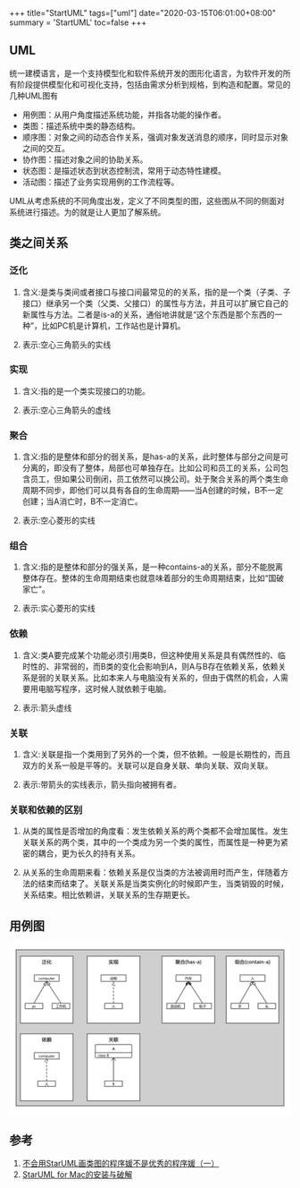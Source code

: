 +++
title="StartUML"
tags=["uml"]
date="2020-03-15T06:01:00+08:00"
summary = 'StartUML'
toc=false
+++

UML
---

统一建模语言，是一个支持模型化和软件系统开发的图形化语言，为软件开发的所有阶段提供模型化和可视化支持，包括由需求分析到规格，到构造和配置。常见的几种UML图有

-	用例图：从用户角度描述系统功能，并指各功能的操作者。
-	类图：描述系统中类的静态结构。
-	顺序图：对象之间的动态合作关系，强调对象发送消息的顺序，同时显示对象之间的交互。
-	协作图：描述对象之间的协助关系。
-	状态图：是描述状态到状态控制流，常用于动态特性建模。
-	活动图：描述了业务实现用例的工作流程等。

UML从考虑系统的不同角度出发，定义了不同类型的图，这些图从不同的侧面对系统进行描述。为的就是让人更加了解系统。

类之间关系
----------

### 泛化

1.	含义:是类与类间或者接口与接口间最常见的的关系，指的是一个类（子类、子接口）继承另一个类（父类、父接口）的属性与方法，并且可以扩展它自己的新属性与方法。二者是is-a的关系，通俗地讲就是“这个东西是那个东西的一种”，比如PC机是计算机，工作站也是计算机。

2.	表示:空心三角箭头的实线

### 实现

1.	含义:指的是一个类实现接口的功能。

2.	表示:空心三角箭头的虚线

### 聚合

1.	含义:指的是整体和部分的弱关系，是has-a的关系，此时整体与部分之间是可分离的，即没有了整体，局部也可单独存在。比如公司和员工的关系，公司包含员工，但如果公司倒闭，员工依然可以换公司。处于聚合关系的两个类生命周期不同步，即他们可以具有各自的生命周期——当A创建的时候，B不一定创建；当A消亡时，B不一定消亡。

2.	表示:空心菱形的实线

### 组合

1.	含义:指的是整体和部分的强关系，是一种contains-a的关系，部分不能脱离整体存在。整体的生命周期结束也就意味着部分的生命周期结束，比如“国破家亡”。

2.	表示:实心菱形的实线

### 依赖

1.	含义:类A要完成某个功能必须引用类B，但这种使用关系是具有偶然性的、临时性的、非常弱的，而B类的变化会影响到A，则A与B存在依赖关系，依赖关系是弱的关联关系。比如本来人与电脑没有关系的，但由于偶然的机会，人需要用电脑写程序，这时候人就依赖于电脑。

2.	表示:箭头虚线

### 关联

1.	含义:关联是指一个类用到了另外的一个类，但不依赖。一般是长期性的，而且双方的关系一般是平等的。关联可以是自身关联、单向关联、双向关联。

2.	表示:带箭头的实线表示，箭头指向被拥有者。

### 关联和依赖的区别

1.	从类的属性是否增加的角度看：发生依赖关系的两个类都不会增加属性。发生关联关系的两个类，其中的一个类成为另一个类的属性，而属性是一种更为紧密的耦合，更为长久的持有关系。

2.	从关系的生命周期来看：依赖关系是仅当类的方法被调用时而产生，伴随着方法的结束而结束了。关联关系是当类实例化的时候即产生，当类销毁的时候，关系结束。相比依赖讲，关联关系的生存期更长。

用例图
------

![用例](img_0.png)

参考
----

1.	[不会用StarUML画类图的程序媛不是优秀的程序媛（一）](https://www.jianshu.com/p/f7ad7f833fe1)
2.	[StarUML for Mac的安装与破解](https://www.cnblogs.com/gujiande/p/9412027.html)

